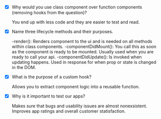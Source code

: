 - [x] Why would you use class component over function components (removing hooks from the question)?

    You end up with less code and they are easier to test and read. 

- [x] Name three lifecycle methods and their purposes.

    -render(): Renders component to the ui and is needed on all methods within class components.
    -componentDidMount(): You call this as soon as the component is ready to be mounted. Usually used when you are ready to call your api. 
    -componentDidUpdate(): Is invoked when updating happens. Used in response for when prop or state is changed in the DOM.

- [x] What is the purpose of a custom hook?

    Allows you to extract component logic into a reusable function.

- [x] Why is it important to test our apps?

    Makes sure that bugs and usability issues are almost nonexsistent. Improves app ratings and overall customer statisfaction.